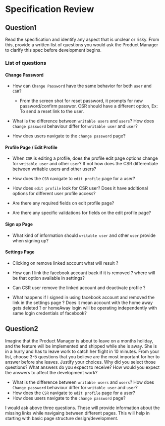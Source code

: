 # Specification Review

## Question1
  Read the specification and identify any aspect that is unclear or risky. From this, provide a written list of questions you would ask the Product Manager to clarify this spec before development begins.

### List of questions

#### Change Password

  * How can `Change Password` have the same behavior for both `user` and `CSR`?
    * From the screen shot for reset password, it prompts for new password/confirm passwor. CSR should have a different option, Ex: To send a reset link to the user.
    
  * What is the difference between `writable users` and `users`? How does `Change password` behaviour differ for `writable user` and `user`?

  * How does users navigate to the `change password` page?

#### Profile Page / Edit Profile 

  * When `CSR` is editing a profile, does the profile edit page options change for `writable user` and other `user`? If not how does the CSR differentiate between writable users and other users?

  * How does the `CSR` navigate to `edit profile` page for a user?

  * How does `edit profile` look for CSR user? Does it have additional options for different user profile access?

  * Are there any required fields on edit profile page?
  
  * Are there any specific validations for fields on the edit profile page?

#### Sign up Page

  * What kind of information should `writable user` and other `user` provide when signing up?

#### Settings Page  

  * Clicking on remove linked account what will result ? 

  * How can I link the facebook account back if it is removed ? where will be that option available in settings?

  * Can CSR user remove the linked account and deactivate profile ?

  * What happens if I signed in using facebook account and removed the link in the settings page ? Does it mean account with the home away gets deleted ?  or homeAway login  will be operating independently with same login credentials of facebook?


## Question2

  Imagine that the Product Manager is about to leave on a months holiday, and the feature will be implemented and shipped while she is away. She is in a hurry and has to leave work to catch her flight in 10 minutes.
  From your list, choose 3-5 questions that you believe are the most important for her to answer before she leaves. Justify your choices. Why did you select those questions? What answers do you expect to receive? How would you expect the answers to affect the development work?


  * What is the difference between `writable users` and `users`? How does `Change password` behaviour differ for `writable user` and `user`?
  * How does the `CSR` navigate to `edit profile` page for a user?
  * How does users navigate to the `change password` page?

 I would ask above three questions. These will provide information about the missing links while navigaing between different pages. This will help in starting with basic page structure design/development.

  









